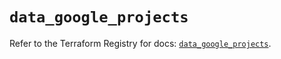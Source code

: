 # `data_google_projects`

Refer to the Terraform Registry for docs: [`data_google_projects`](https://registry.terraform.io/providers/hashicorp/google/6.30.0/docs/data-sources/projects).
